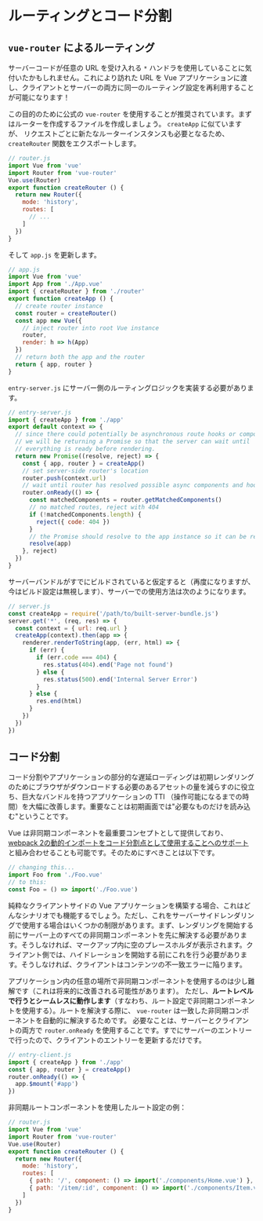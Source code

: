 # ルーティングとコード分割

## `vue-router` によるルーティング

サーバーコードが任意の URL を受け入れる `*` ハンドラを使用していることに気付いたかもしれません。これにより訪れた URL を Vue アプリケーションに渡し、クライアントとサーバーの両方に同一のルーティング設定を再利用することが可能になります！

この目的のために公式の `vue-router` を使用することが推奨されています。まずはルーターを作成するファイルを作成しましょう。 `createApp` に似ていますが、 リクエストごとに新たなルーターインスタンスも必要となるため、 `createRouter` 関数をエクスポートします。

```js
// router.js
import Vue from 'vue'
import Router from 'vue-router'
Vue.use(Router)
export function createRouter () {
  return new Router({
    mode: 'history',
    routes: [
      // ...
    ]
  })
}
```

そして `app.js` を更新します。

```js
// app.js
import Vue from 'vue'
import App from './App.vue'
import { createRouter } from './router'
export function createApp () {
  // create router instance
  const router = createRouter()
  const app new Vue({
    // inject router into root Vue instance
    router,
    render: h => h(App)
  })
  // return both the app and the router
  return { app, router }
}
```

`entry-server.js` にサーバー側のルーティングロジックを実装する必要があります。

```js
// entry-server.js
import { createApp } from './app'
export default context => {
  // since there could potentially be asynchronous route hooks or components,
  // we will be returning a Promise so that the server can wait until
  // everything is ready before rendering.
  return new Promise((resolve, reject) => {
    const { app, router } = createApp()
    // set server-side router's location
    router.push(context.url)
    // wait until router has resolved possible async components and hooks
    router.onReady(() => {
      const matchedComponents = router.getMatchedComponents()
      // no matched routes, reject with 404
      if (!matchedComponents.length) {
        reject({ code: 404 })
      }
      // the Promise should resolve to the app instance so it can be rendered
      resolve(app)
    }, reject)
  })
}
```

サーバーバンドルがすでにビルドされていると仮定すると（再度になりますが、今はビルド設定は無視します）、サーバーでの使用方法は次のようになります。

```js
// server.js
const createApp = require('/path/to/built-server-bundle.js')
server.get('*', (req, res) => {
  const context = { url: req.url }
  createApp(context).then(app => {
    renderer.renderToString(app, (err, html) => {
      if (err) {
        if (err.code === 404) {
          res.status(404).end('Page not found')
        } else {
          res.status(500).end('Internal Server Error')
        }
      } else {
        res.end(html)
      }
    })
  })
})
```

## コード分割

コード分割やアプリケーションの部分的な遅延ローディングは初期レンダリングのためにブラウザがダウンロードする必要のあるアセットの量を減らすのに役立ち、巨大なバンドルを持つアプリケーションの TTI （操作可能になるまでの時間）を大幅に改善します。重要なことは初期画面では"必要なものだけを読み込む"ということです。

Vue は非同期コンポーネントを最重要コンセプトとして提供しており、 [webpack 2の動的インポートをコード分割点として使用することへのサポート](https://webpack.js.org/guides/code-splitting-async/) と組み合わせることも可能です。そのためにすべきことは以下です。

```js
// changing this...
import Foo from './Foo.vue'
// to this:
const Foo = () => import('./Foo.vue')
```

純粋なクライアントサイドの Vue アプリケーションを構築する場合、これはどんなシナリオでも機能するでしょう。ただし、これをサーバーサイドレンダリングで使用する場合はいくつかの制限があります。まず、レンダリングを開始する前にサーバー上のすべての非同期コンポーネントを先に解決する必要があります。そうしなければ、マークアップ内に空のプレースホルダが表示されます。クライアント側では、ハイドレーションを開始する前にこれを行う必要があります。そうしなければ、クライアントはコンテンツの不一致エラーに陥ります。

アプリケーション内の任意の場所で非同期コンポーネントを使用するのは少し難解です（これは将来的に改善される可能性があります）。 ただし、**ルートレベルで行うとシームレスに動作します**（すなわち、ルート設定で非同期コンポーネントを使用する）。ルートを解決する際に、 `vue-router` は一致した非同期コンポーネントを自動的に解決するためです。 必要なことは、サーバーとクライアントの両方で `router.onReady` を使用することです。すでにサーバーのエントリーで行ったので、クライアントのエントリーを更新するだけです。

```js
// entry-client.js
import { createApp } from './app'
const { app, router } = createApp()
router.onReady(() => {
  app.$mount('#app')
})
```

非同期ルートコンポーネントを使用したルート設定の例：

```js
// router.js
import Vue from 'vue'
import Router from 'vue-router'
Vue.use(Router)
export function createRouter () {
  return new Router({
    mode: 'history',
    routes: [
      { path: '/', component: () => import('./components/Home.vue') },
      { path: '/item/:id', component: () => import('./components/Item.vue') }
    ]
  })
}
```
